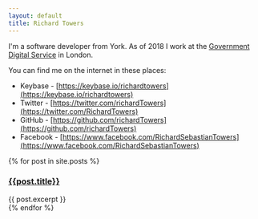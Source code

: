 ```yaml
---
layout: default
title: Richard Towers
---
```


I'm a software developer from York. As of 2018 I work at the
[Government Digital Service](https://gds.blog.gov.uk/about/)
in London.

You can find me on the internet in these places:

* Keybase - [https://keybase.io/richardtowers](https://keybase.io/richardtowers)
* Twitter - [https://twitter.com/richardTowers](https://twitter.com/RichardTowers)
* GitHub - [https://github.com/richardTowers](https://github.com/richardTowers)
* Facebook - [https://www.facebook.com/RichardSebastianTowers](https://www.facebook.com/RichardSebastianTowers)

<div>
{% for post in site.posts %}
	<div class="post">
		<h3><a href="{{ post.url }}">{{post.title}}</a></h3>
		{{ post.excerpt }}
	</div>
{% endfor %}
</div>
